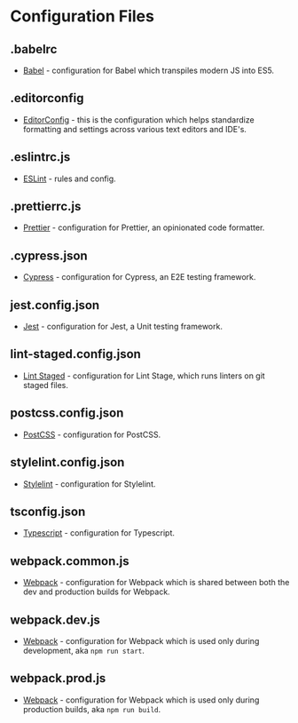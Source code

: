 # Configuration Files

## .babelrc

- [Babel](https://babeljs.io/) - configuration for Babel which transpiles modern JS into ES5.

## .editorconfig

- [EditorConfig](https://editorconfig.org/) - this is the configuration which helps standardize formatting and settings across various text editors and IDE's.

## .eslintrc.js

- [ESLint](https://eslint.org/) - rules and config.

## .prettierrc.js

- [Prettier](https://prettier.io/) - configuration for Prettier, an opinionated code formatter.

## .cypress.json

- [Cypress](https://www.cypress.io/) - configuration for Cypress, an E2E testing framework.

## jest.config.json

- [Jest](https://jestjs.io/en/) - configuration for Jest, a Unit testing framework.

## lint-staged.config.json

- [Lint Staged](https://github.com/okonet/lint-staged) - configuration for Lint Stage, which runs linters on git staged files.

## postcss.config.json

- [PostCSS](https://postcss.org/) - configuration for PostCSS.

## stylelint.config.json

- [Stylelint](https://stylelint.io/) - configuration for Stylelint.

## tsconfig.json

- [Typescript](http://www.typescriptlang.org/) - configuration for Typescript.

## webpack.common.js

- [Webpack](https://webpack.js.org/) - configuration for Webpack which is shared between both the dev and production builds for Webpack.

## webpack.dev.js

- [Webpack](https://webpack.js.org/) - configuration for Webpack which is used only during development, aka `npm run start`.

## webpack.prod.js

- [Webpack](https://webpack.js.org/) - configuration for Webpack which is used only during production builds, aka `npm run build`.
